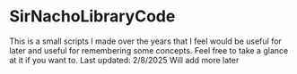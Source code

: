 # SirNachoLibraryCode
This is a small scripts I made over the years that I feel would be useful for later and useful for remembering some concepts. Feel free to take a glance at it if you want to.
Last updated: 2/8/2025
Will add more later
